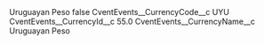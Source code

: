 <?xml version="1.0" encoding="UTF-8"?>
<CustomMetadata xmlns="http://soap.sforce.com/2006/04/metadata" xmlns:xsi="http://www.w3.org/2001/XMLSchema-instance" xmlns:xsd="http://www.w3.org/2001/XMLSchema">
    <label>Uruguayan Peso</label>
    <protected>false</protected>
    <values>
        <field>CventEvents__CurrencyCode__c</field>
        <value xsi:type="xsd:string">UYU</value>
    </values>
    <values>
        <field>CventEvents__CurrencyId__c</field>
        <value xsi:type="xsd:double">55.0</value>
    </values>
    <values>
        <field>CventEvents__CurrencyName__c</field>
        <value xsi:type="xsd:string">Uruguayan Peso</value>
    </values>
</CustomMetadata>
